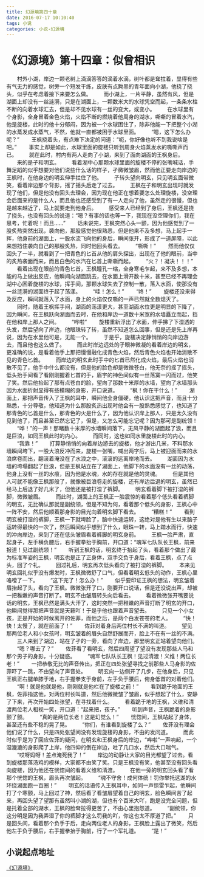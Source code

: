 ```yaml
---
title: 幻源境第四十章
date: 2016-07-17 10:10:40
tags: 小说
categories: 小说-幻源境
---
```

《幻源境》第十四章：似曾相识
===
<!-- more -->
　　村外小湖，岸边一颗老树上滴滴答答的滴着水滴，树叶都是耷拉着，显得有些有气无力的感觉，树旁一个短发干练，皮肤有点黝黑的青年面向小湖，他挠了挠头，似乎在考虑着接下来要怎么做。
　　而小湖上，一片平静，虽然有风，但是湖面上却没有一丝涟漪，只是在湖面上，一颗数米大的水球凭空而起，一条条水柱不断的向着水球汇去，但是却不见水球有一丝的变大，或变小。
　　在水球里有个身影，全身冒着金色火焰，火焰不断的燃烧着他周身的湖水，嘶嘶的冒着水汽，他是旋楼，此时的他十分郁闷，因为被一个水球困住了，除非他能一下把整个小湖的水蒸发成水蒸气，不然，他就一直都被困于水球里面。
　　“嗯，这下怎么办呢？”
　　王枫挠着头，有点难下决定的问道：“呃，你好像也听不到我说啥是吧。”
　　事实上却是如此，水球里面的旋楼只听到周身火焰蒸发水的嘶嘶声而已。
　　就在此时，村内有两人走向了小湖，来到了面向湖面的王枫身后。
　　来的是孑和明玄。
　　看着湖中心那颗水球里面的旋楼不停的张嘴喊话，手舞足蹈的似乎想要对他们说些什么话的样子，孑微微皱眉，然而他正要走向岸边的王枫时，在他身边的明玄伸手拦住了他。
　　孑转头望向明玄，只见明玄面带微笑，看着岸边那个背影，摇了摇头后走了过去。
　　王枫在孑和明玄出现时就发现了他们，但是他没有回头去理会，因为现在他正在想着要怎么处理旋楼，没空理会后面来的是什么人，而且他也还感受到了有一人走向了他，虽然走的很慢，但也是越来越近了，马上就要走到他身后。
　　感受来人已经到了身后，王枫还是挠了挠头，也没有回头的说道：“嗯？有事的话也等一下，我现在没空理你们，我在思考，忙着呢！而且……”
　　话未说完，王枫突然心头一颤，因为他感觉到了一股炙热突然出现，袭向他，那股感觉他很熟悉，但是他来不及多想，马上起手一挥，他身前的湖面上，一股水流飞向他的身后，瞬间张开，形成了一道屏障，以此来想挡住袭向自己的那股炙热，同时他回头看去。
　　“嘶嘶！”
　　然而他仅仅回头了一半，就看到了一把青色的匕首从他的肩头探出，出现在了他的眼前，当中的炙热袭面而来，而且白色的水汽在匕首上嘶嘶而起。
　　“火？！凝决！！！”
　　看着出现在眼前的青色匕首，王枫瞳孔一缩，全身寒毛乍起，来不及多想，本能的马上做出反应，他瞬间向湖面跳去，在水面上滑开数十米，甚至已经不再理会湖中心困着旋楼的水球，挥手间，那颗水球失去了控制一散，落入水面，使那没有一丝涟漪的湖面终于起了荡漾。
　　“哇！怎么！”
　　“咚！”
　　旋楼还没来得及反应，瞬间就落入了水面，身上的火焰仅仅嘶的一声已然就全数熄灭了。
　　同时，随着王枫挥手间，湖面的荡漾更大，甚至湖面水位更是明显的下降了，因为瞬间，在王枫跃向湖面而去时，在他和岸边一道数十米宽的水墙矗立而起，挡在他和岸上那人之间。
　　“哗啦”
　　旋楼重新浮出了水面，伸手拂了下湿透的头发，然后望向了岸边，他眼珠转了转，虽然不知道怎么回事，但是还是先上岸再说，因为在水里他可是，无能一个。
　　于是乎，旋楼决定静悄悄的向岸边游去，而且他也这么做了。
　　而此时岸边远处的孑眼神微凝的看着岸边的明玄，更准确的说，是看着他手上那把慢慢融化成青色火焰，然后青色火焰也开始消散不见的青色匕首。
　　而岸边的明玄此时手中的匕首已然化成火焰，最后火焰也消散不见了，他手中什么都没有，但是他的脸色却是微微苍白，他无奈的摇了摇头，低头抬手间看了看刚刚握着匕首的手，眉宇的神色间似有一丝落寞一闪而过，他笑了笑。然后他抬起了那有点苍白的脸，望向了那数十米厚的水墙，望向了水墙那头因为水面折射显得有些模糊的身影，开口说道。
　　“枫！你在干什么！”
　　湖面上，那把声音传入了王枫的耳中，瞬间他全身僵硬，他认识这把声音，而且十分熟悉，十分尊敬，他知道为什么那股炙热出现时他会有一股熟悉感觉了，也知道了那青色的匕首是什么，那青色的火是什么了，因为他认识岸上那人，只是太久没有见到他了，而且甚至已然忘记了，但是，又怎么可能忘记呢？因为那可是副统领！
　　“哗！”的一声！那睹数十米厚的水墙瞬间落下，无风平静的湖面起了浪，而且是巨浪，如同王枫此时的内心。
　　而同时，这也如同水里旋楼此时的内心。
　　“我靠！”
　　打算静悄悄的向着岸边游去的旋楼，他才游出几米，不料那水墙瞬间垮下，一股大浪反冲而来，旋楼一张嘴，喊出两字后，马上被迎面而来的水浪席卷而出，翻滚着淹没在了水浪之中，滚滚的远离岸地而去。
　　湖面因为水墙的垮塌翻起了巨浪，但是王枫站立在了湖面上，他脚下的水面没有一丝的动荡，他身上没有一丝的水痕，因为他是水魂，水的存在就是他的灵魂。
　　但是其他人可就不能像王枫那般了，就像被巨浪卷走的旋楼，还有岸边后退的明玄，虽然已经马上后退了好几米了，但他还是被打湿了裤脚。
　　明玄看着脚下被打湿的裤脚，微微皱眉。
　　而此时，湖面上的王枫正一脸震惊的看着那个低头看着裤脚的明玄，无比确认那就是副统领，但是不知为何，看着那个低头的身影，王枫心中一阵不安，然后他顺着那身影的目光向着明玄脚下看去。
　　“糟糕！”
　　看到明玄被打湿的裤脚，王枫一下就垮脸了，脑中快速运转，这绝对是他有生以来脑子运转得最快的一次了，然后瞬间似乎想到了什么，眼珠一转，马上踏水而行，快速的冲向岸边，来到了还在低头皱眉看着裤脚的明玄身前。
　　王枫一脸严肃，直起身子，左手横负腰后，右手握拳抬于胸前，开口道：“魂军七队队长王枫，前来报道！见过副统领！”
　　听到王枫的话，明玄终于抬起了头，看着那个做出了最为标准军姿的王枫，明玄也是正了正身体，双手交负于身后，看着王枫，点了点头，回了个礼。
　　回过礼后，明玄再次低头看向了被打湿的裤脚。
　　本来见明玄回礼似乎没有爆发时，王枫微微舒了口气，但看着明玄低头的动作，王枫心里咯噔了一下。
　　“这下完了！怎么办！”
　　似乎要印证王枫的想法，明玄皱着眉抬起了头，看向了王枫。微微张开了口，刚要开口说话，但是还没说出声，却被一把稚嫩的声音打断了。明玄不由皱眉转头向后看去。
　　看着微微张开嘴要说话的明玄，王枫已然是满头大汗了，这时突然一把稚嫩的声音打断了明玄的开口，他瞬间觉得那把声音就是天籁吖！于是乎他也跟着声音望去。
　　只见一个小女孩，正是开始的时候离开的佐菲，而他之后，是两个白发苍苍的老人。
　　“快！快！太慢了，就在前面了！”
　　佐菲对着身后两位村长不满的叫道。
　　望见那两位老人和小女孩时，明玄皱着的眉头自然舒展而开，脸上不在有一丝的不满。
　　三人来到了湖边，站在了孑的一旁，看向了岸边，那里明玄正站着望向他们。
　　“嗯？哪去了？”
　　佐菲看了看明玄，然后四周望了望没有发现那些人马和那个男子的身影，十分疑惑。
　　“魂军七队队长王枫！见过清渡！义维！两位长老！”
　　一把恭敬无比的声音传出，把正在四处张望寻找之前那些人马身影的佐菲吓了一跳，不由望向了声音处。
　　明玄向一边侧开了几步，在他身后，只见王枫正右腿单膝于地，右手握拳支于身前，左手负于腰后，俯身低首的对着他们。
　　“啊！就是他就是他，刚刚就是他栏在了旋楼之前！”
　　看到跪于地面的王枫，佐菲指这他，对两位村长叫道，然后他微微皱了皱眉，似乎想起了什么，安静了下来，再次开始四处张望，在寻找着什么。
　　看着跪于地的王枫，义维和清渡两位老人相视一笑，开口道：“起来把，孩子。”
　　听到声音，王枫跪着的身影颤了颤。
　　“真的是两位长老！这是幻觉么！”
　　恍惚间，王枫站起了身体，甚至还有些不稳的晃了晃。
　　“你们，有谁看到旋楼了么？”
　　佐菲没有理会他们说了什么，只是四处张望间没有发现旋楼的身影，不由的发问道。
　　而此时似乎是为了回应佐菲的疑问，在明玄和王枫身后的岸边，“哗啦”一声响起，一个湿漉漉的身影爬了上岸，他四仰的倒在岸边，吐了几口水，然后大口喘气。
　　“哎呀妈呀！差点淹死我了！”
　　岸边的动静让大家的目光都望了过去。看到旋楼那落汤鸡的模样，大家都不由笑了笑。只是王枫没有笑，他甚至没有回头看向旋楼，因为他还在恍惚间的看着义维和清渡。
　　在他一旁的明玄回头看了看那个恍惚的王枫，眉头再次皱起。
　　“魂不守舍！成何体统！罚你举托这湖的水环绕湖面跑一百圈！”
　　明玄的话语传入王枫耳中，如同一声惊雷乍起，他瞬间打了个寒颤，马上回过了神，然后看了看皱眉望着自己的明玄，脸色瞬间苦了起来，再回头望了望那有虽然叫小湖的湖，但也有个百米大吖，跑是没完全问题，但是托着全部的湖水，王枫的脸耷拉得更苦了，不由心里抱怨道。
　　“副统领，你这分明是因为我弄湿了你的裤脚才这么罚我的吖，你这也太不厚道了把。”
　　只是回头间，看着那个负手于后，走向两位老人的身影，王枫脸上露出了微笑，然后他左手负于腰后，右手握拳抬于胸前，行了一个军礼道。
　　“是！”

小说起点地址
---
[《幻源境》](http://www.qidian.com/Book/3538055.aspx)